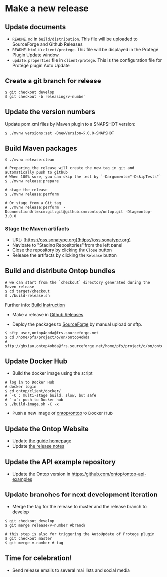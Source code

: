 # Make a new release

## Update documents

- `README.md` in `build/distribution`. This file will be uploaded to SourceForge and Github Releases
- `README.html` in `client/protege`. This file will be displayed in the Protégé Plugin Update window.
- `update.properties` file in `client/protege`. This is the configuration file for Protégé plugin Auto Update

## Create a git branch for release

```console
$ git checkout develop
$ git checkout -b releasing/v-number
```

## Update the version numbers

Update pom.xml files by Maven plugin to a SNAPSHOT version:

```console
$ ./mvnw versions:set -DnewVersion=5.0.0-SNAPSHOT
```

## Build Maven packages

```console
$ ./mvnw release:clean

# Preparing the release will create the new tag in git and automatically push to github
# When 100% sure, you can skip the test by `-Darguments="-DskipTests"`
$ ./mvnw release:prepare

# stage the release
$ ./mvnw release:perform 

# Or stage from a Git tag
# ./mvnw release:perform  -DconnectionUrl=scm:git:git@github.com:ontop/ontop.git -Dtag=ontop-3.0.0
```

### Stage the Maven artifacts

- URL: [https://oss.sonatype.org](https://oss.sonatype.org)
- Navigate to "Staging Repositories" from the left panel
- Close the repository by clicking the `Close` button
- Release the artifacts by clicking the `Release` button

## Build and distribute Ontop bundles

```console
# we can start from the `checkout` directory generated during the Maven release
$ cd target/checkout
$ ./build-release.sh
```

Further info: [Build Instruction](/dev/build)

- Make a release in [Github Releases](https://github.com/ontop/ontop/releases)

- Deploy the packages to [SourceForge](https://sourceforge.net/projects/ontop4obda/files/) by manual upload or sftp.

```console
$ sftp user,ontop4obda@frs.sourceforge.net
$ cd /home/pfs/project/o/on/ontop4obda
# sftp://ghxiao,ontop4obda@frs.sourceforge.net/home/pfs/project/o/on/ontop4obda
```

## Update Docker Hub

- Build the docker image using the script

```console
# log in to Docker Hub
# docker login
$ cd ontop/client/docker/
# `-C`: multi-stage build. slow, but safe
# `-x`: push to Docker hub 
$ ./build-image.sh -C -x
```

- Push a new image of [ontop/ontop](https://hub.docker.com/repository/docker/ontop/ontop) to Docker Hub

## Update the Ontop Website

- Update [the guide homepage](/guide)
- Update [the release notes](/guide/releases)

## Update the API example repository

- Update the Ontop version in <https://github.com/ontop/ontop-api-examples>

## Update branches for next development iteration

- Merge the tag for the release to master and the release branch to develop

```console
$ git checkout develop
$ git merge release/v-number #branch

# this step is also for triggering the AutoUpdate of Protege plugin
$ git checkout master
$ git merge v-number # tag
```

## Time for celebration!

- Send release emails to several mail lists and social media
